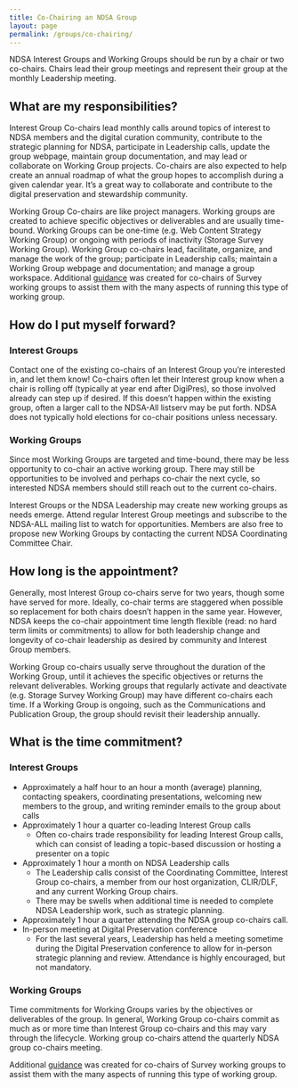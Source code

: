 ```yaml
---
title: Co-Chairing an NDSA Group
layout: page
permalink: /groups/co-chairing/
---
```

NDSA Interest Groups and Working Groups should be run by a chair or two co-chairs. Chairs lead their group meetings and represent their group at the monthly Leadership meeting.

## What are my responsibilities?

Interest Group Co-chairs lead monthly calls around topics of interest to NDSA members and the digital curation community, contribute to the strategic planning for NDSA, participate in Leadership calls, update the group webpage, maintain group documentation, and may lead or collaborate on Working Group projects. Co-chairs are also expected to help create an annual roadmap of what the group hopes to accomplish during a given calendar year. It’s a great way to collaborate and contribute to the digital preservation and stewardship community.

Working Group Co-chairs are like project managers. Working groups are created to achieve specific objectives or deliverables and are usually time-bound. Working Groups can be one-time (e.g. Web Content Strategy Working Group) or ongoing with periods of inactivity (Storage Survey Working Group). Working Group co-chairs lead, facilitate, organize, and manage the work of the group; participate in Leadership calls; maintain a Working Group webpage and documentation; and manage a group workspace.  Additional [guidance](https://docs.google.com/document/d/1bNzgNI5DtG5TQmV9MvLOXL7yBF6cmXz7seiLCgm3WW4/edit?usp=sharing) was created for co-chairs of Survey working groups to assist them with the many aspects of running this type of working group.

## How do I put myself forward?

### Interest Groups
Contact one of the existing co-chairs of an Interest Group you’re interested in, and let them know! Co-chairs often let their Interest group know when a chair is rolling off (typically at year end after DigiPres), so those involved already can step up if desired. If this doesn’t happen within the existing group, often a larger call to the NDSA-All listserv may be put forth. NDSA does not typically hold elections for co-chair positions unless necessary.

### Working Groups
Since most Working Groups are targeted and time-bound, there may be less opportunity to co-chair an active working group. There may still be opportunities to be involved and perhaps co-chair the next cycle, so interested NDSA members should still reach out to the current co-chairs. 

Interest Groups or the NDSA Leadership may create new working groups as needs emerge. Attend regular Interest Group meetings and subscribe to the NDSA-ALL mailing list to watch for opportunities. Members are also free to propose new Working Groups by contacting the current NDSA Coordinating Committee Chair.

## How long is the appointment?
Generally, most Interest Group co-chairs serve for two years, though some have served for more. Ideally, co-chair terms are staggered when possible so replacement for both chairs doesn’t happen in the same year. However, NDSA keeps the co-chair appointment time length flexible (read: no hard term limits or commitments) to allow for both leadership change and longevity of co-chair leadership as desired by community and Interest Group members.

Working Group co-chairs usually serve throughout the duration of the Working Group, until it achieves the specific objectives or returns the relevant deliverables. Working groups that regularly activate and deactivate (e.g. Storage Survey Working Group) may have different co-chairs each time. If a Working Group is ongoing, such as the Communications and Publication Group, the group should revisit their leadership annually.

## What is the time commitment?

### Interest Groups
- Approximately a half hour to an hour a month (average) planning, contacting speakers, coordinating presentations, welcoming new members to the group, and writing reminder emails to the group about calls
- Approximately 1 hour a quarter co-leading Interest Group calls
  - Often co-chairs trade responsibility for leading Interest Group calls, which can consist of leading a topic-based discussion or hosting a presenter on a topic 
- Approximately 1 hour a month on NDSA Leadership calls
  - The Leadership calls consist of the Coordinating Committee, Interest Group co-chairs, a member from our host organization, CLIR/DLF, and any current Working Group chairs. 
  - There may be swells when additional time is needed to complete NDSA Leadership work, such as strategic planning.
- Approximately 1 hour a quarter attending the NDSA group co-chairs call.
- In-person meeting at Digital Preservation conference
  - For the last several years, Leadership has held a meeting sometime during the Digital Preservation conference to allow for in-person strategic planning and review. Attendance is highly encouraged, but not mandatory.

### Working Groups
Time commitments for Working Groups varies by the objectives or deliverables of the group. In general, Working Group co-chairs commit as much as or more time than Interest Group co-chairs and this may vary through the lifecycle. Working group co-chairs attend the quarterly NDSA group co-chairs  meeting.  

Additional [guidance](https://docs.google.com/document/d/1bNzgNI5DtG5TQmV9MvLOXL7yBF6cmXz7seiLCgm3WW4/edit?usp=sharing) was created for co-chairs of Survey working groups to assist them with the many aspects of running this type of working group. 

